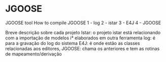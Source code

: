 # JGOOSE
JGOOSE tool
How to compile JGOOSE 
1 - log 
2 - istar 
3 - E4J 
4 - JGOOSE


Breve descrição sobre cada projeto
Istar: o projeto istar está relacionando com a importação de modelos i* elaborados em outra ferramenta
log: é para a gravação do log do sistema
E4J: é onde estão as classes relacionadas aos editores, 
JGOOSE: chama os anteriores e tem as rotinas de mapeamento/derivação
